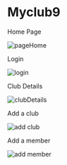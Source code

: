 # Myclub9

Home Page

![pageHome](https://user-images.githubusercontent.com/112892620/213876040-2ee2f9f2-cc9f-4409-aa0f-443e13f62d96.png)

Login

![login](https://user-images.githubusercontent.com/112892620/213876289-9077d8f6-b2f4-4f11-a41c-caa1c1088175.png)

Club Details

![clubDetails](https://user-images.githubusercontent.com/112892620/213876378-17604b87-d525-4c94-8fb3-a2c3fb55b9ec.png)

Add a club

![add club](https://user-images.githubusercontent.com/112892620/213876488-2e34b4b9-87f2-4ec8-b463-802b1f3bff29.png)

Add a member

![add member](https://user-images.githubusercontent.com/112892620/213876557-5338aa66-822c-4102-9250-8c87e3c4b278.png)






